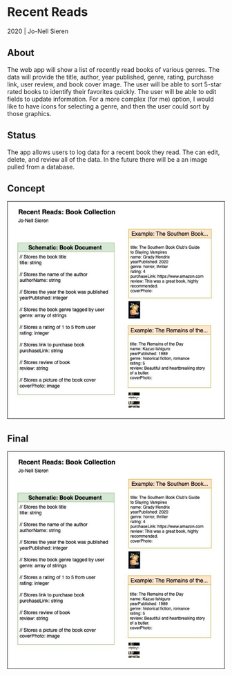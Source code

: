 # Recent Reads
2020 | Jo-Nell Sieren

## About
The web app will show a list of recently read books of various genres.  The data will provide the title, author, year published, genre, rating, purchase link, user review, and book cover image.  The user will be able to sort 5-star rated books to identify their favorites quickly. The user will be able to edit fields to update information. For a more complex (for me) option, I would like to have icons for selecting a genre, and then the user could sort by those graphics.

## Status
The app allows users to log data for a recent book they read. The can edit, delete, and review all of the data. In the future there will be a an image pulled from a database.

## Concept

![](images/imgpsh_mobile_save.jpg)

## Final

![](images/imgpsh_mobile_save.jpg)
